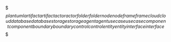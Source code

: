 
$$$ plantuml
artifact artifact
actor actor
folder folder
node node
frame frame
cloud cloud
database database
storage storage
agent agent
usecase usecase
component component
boundary boundary
control control
entity entity
interface interface
$$$
